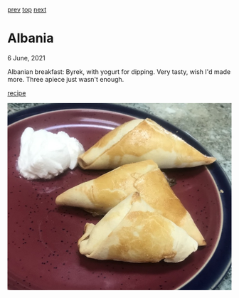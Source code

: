 [prev](afghanistan.md)
[top](../index.md)
[next](algeria.md)
# Albania
6 June, 2021


Albanian breakfast: Byrek, with yogurt for dipping. Very tasty, wish I'd made more. Three apiece just wasn't enough.

[recipe](https://www.kingarthurbaking.com/recipes/byrek-albanian-cheese-triangles-recipe)

![Three pastries on a plate, with a dollop of yogurt](images/albania.jpeg)